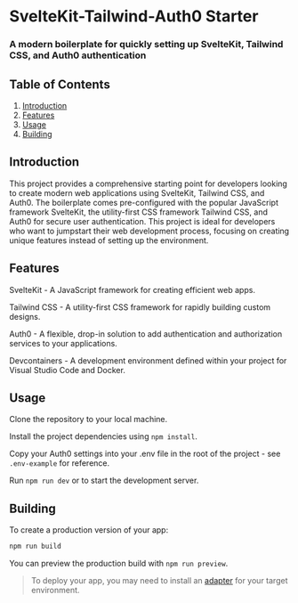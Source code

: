 
# SvelteKit-Tailwind-Auth0 Starter

### A modern boilerplate for quickly setting up SvelteKit, Tailwind CSS, and Auth0 authentication

## Table of Contents

1. [Introduction](#introduction)
2. [Features](#features)
3. [Usage](#usage)
4. [Building](#building)

## Introduction

This project provides a comprehensive starting point for developers looking to create modern web applications using SvelteKit, Tailwind CSS, and Auth0. The boilerplate comes pre-configured with the popular JavaScript framework SvelteKit, the utility-first CSS framework Tailwind CSS, and Auth0 for secure user authentication. This project is ideal for developers who want to jumpstart their web development process, focusing on creating unique features instead of setting up the environment.

## Features

SvelteKit - A JavaScript framework for creating efficient web apps.

Tailwind CSS - A utility-first CSS framework for rapidly building custom designs.

Auth0 - A flexible, drop-in solution to add authentication and authorization services to your applications.

Devcontainers - A development environment defined within your project for Visual Studio Code and Docker.

## Usage

Clone the repository to your local machine.

Install the project dependencies using `npm install`.

Copy your Auth0 settings into your .env file in the root of the project - see `.env-example` for reference.

Run `npm run dev` or  to start the development server.

## Building

To create a production version of your app:

```bash
npm run build
```

You can preview the production build with `npm run preview`.

> To deploy your app, you may need to install an [adapter](https://kit.svelte.dev/docs/adapters) for your target environment.
